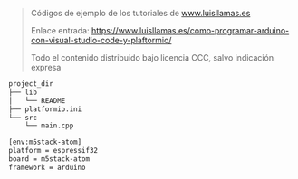 > Códigos de ejemplo de los tutoriales de www.luisllamas.es
>
> Enlace entrada: https://www.luisllamas.es/como-programar-arduino-con-visual-studio-code-y-plaftormio/
>
> Todo el contenido distribuido bajo licencia CCC, salvo indicación expresa

```bash
project_dir
├── lib
│   └── README
├── platformio.ini
└── src
    └── main.cpp
```

```bash
[env:m5stack-atom]
platform = espressif32
board = m5stack-atom
framework = arduino
```